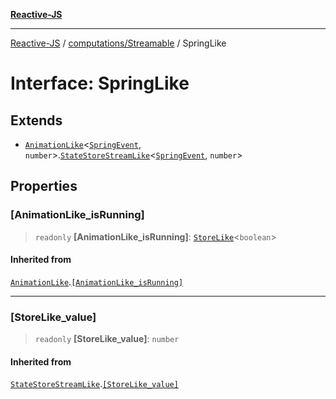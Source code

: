 [**Reactive-JS**](../../../README.md)

***

[Reactive-JS](../../../README.md) / [computations/Streamable](../README.md) / SpringLike

# Interface: SpringLike

## Extends

- [`AnimationLike`](AnimationLike.md)\<[`SpringEvent`](../type-aliases/SpringEvent.md), `number`\>.[`StateStoreStreamLike`](StateStoreStreamLike.md)\<[`SpringEvent`](../type-aliases/SpringEvent.md), `number`\>

## Properties

### \[AnimationLike\_isRunning\]

> `readonly` **\[AnimationLike\_isRunning\]**: [`StoreLike`](../../interfaces/StoreLike.md)\<`boolean`\>

#### Inherited from

[`AnimationLike`](AnimationLike.md).[`[AnimationLike_isRunning]`](AnimationLike.md#animationlike_isrunning)

***

### \[StoreLike\_value\]

> `readonly` **\[StoreLike\_value\]**: `number`

#### Inherited from

[`StateStoreStreamLike`](StateStoreStreamLike.md).[`[StoreLike_value]`](StateStoreStreamLike.md#storelike_value)
